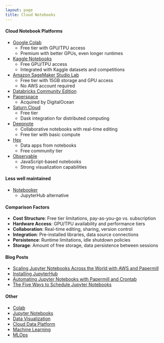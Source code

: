 ```yaml
---
layout: page
title: Cloud Notebooks
---
```


#### Cloud Notebook Platforms
* [Google Colab](https://colab.research.google.com/)
  * Free tier with GPU/TPU access
  * Premium with better GPUs, even longer runtimes
* [Kaggle Notebooks](https://www.kaggle.com/code)
  * Free GPU/TPU access
  * Integrated with Kaggle datasets and competitions
* [Amazon SageMaker Studio Lab](https://studiolab.sagemaker.aws/)
  * Free tier with 15GB storage and GPU access
  * No AWS account required
* [Databricks Community Edition](https://community.cloud.databricks.com/)
* [Paperspace](https://www.paperspace.com/notebooks)
  * Acquired by DigitalOcean
* [Saturn Cloud](https://saturncloud.io/)
  * Free tier
  * Dask integration for distributed computing
* [Deepnote](https://deepnote.com/)
  * Collaborative notebooks with real-time editing
  * Free tier with basic compute
* [Hex](https://hex.tech/)
  * Data apps from notebooks
  * Free community tier
* [Observable](https://observablehq.com/)
  * JavaScript-based notebooks
  * Strong visualization capabilities

#### Less well maintained
* [Notebooker](https://github.com/man-group/notebooker)
  * JupyterHub alternative

#### Comparison Factors
* **Cost Structure**: Free tier limitations, pay-as-you-go vs. subscription
* **Hardware Access**: GPU/TPU availability and performance tiers
* **Collaboration**: Real-time editing, sharing, version control
* **Integration**: Pre-installed libraries, data source connections
* **Persistence**: Runtime limitations, idle shutdown policies
* **Storage**: Amount of free storage, data persistence between sessions

#### Blog Posts
* [Scaling Jupyter Notebooks Across the World with AWS and Papermill](https://dev.to/faethm/scaling-jupyter-notebooks-across-the-world-with-aws-and-papermill-41ic)
* [Installing JupyterHub](https://z2jh.jupyter.org/en/stable/jupyterhub/installation.html)
* [Automating Jupyter Notebooks with Papermill and Crontab](https://medium.com/data-tyro/automating-jupyter-notebooks-with-papermill-and-crontab-39ea73218c96)
* [The Five Ways to Schedule Jupyter Notebooks](https://mljar.com/blog/schedule-jupyter-notebook/)

#### Other
* [Colab](/colab)
* [Jupyter Notebooks](/jupyter)
* [Data Visualization](/data_visualization)
* [Cloud Data Platform](/cloud_data_platform)
* [Machine Learning](/machine_learning)
* [MLOps](/mlops) 